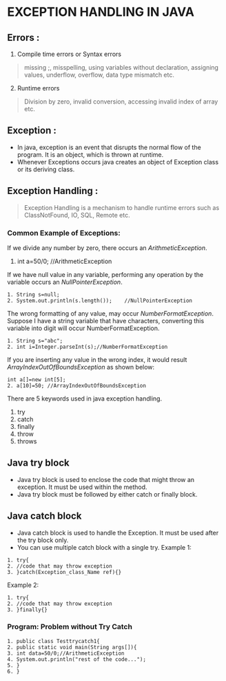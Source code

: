 # EXCEPTION HANDLING IN JAVA
## Errors :
1. Compile time errors or Syntax errors
> missing ;, misspelling, using variables without declaration, assigning values, underflow, overflow, data type mismatch etc.
2. Runtime errors
> Division by zero, invalid conversion, accessing invalid index of array etc.
## Exception :
* In java, exception is an event that disrupts the normal flow of the
program. It is an object, which is thrown at runtime.
*  Whenever Exceptions occurs java creates an object of Exception class or its
deriving class.
## Exception Handling :
> Exception Handling is a mechanism to handle runtime errors such as ClassNotFound, IO, SQL, Remote etc.
### Common Example of Exceptions:
If we divide any number by zero, there occurs an *ArithmeticException*.
1. int a=50/0;    //ArithmeticException

If we have null value in any variable, performing any operation by the variable occurs an *NullPointerException*.
```
1. String s=null;
2. System.out.println(s.length());    //NullPointerException
```

The wrong formatting of any value, may occur *NumberFormatException*. Suppose
I have a string variable that have characters, converting this variable into digit will
occur NumberFormatException.
```
1. String s="abc";
2. int i=Integer.parseInt(s);//NumberFormatException 
```
If you are inserting any value in the wrong index, it would result
*ArrayIndexOutOfBoundsException* as shown below:
```
int a[]=new int[5];
2. a[10]=50; //ArrayIndexOutOfBoundsException
```
There are 5 keywords used in java exception handling.
1. try
2. catch
3. finally
4. throw
5. throws

## Java try block
* Java try block is used to enclose the code that might throw an exception. It must be
used within the method.
* Java try block must be followed by either catch or finally block.
## Java catch block
* Java catch block is used to handle the Exception. It must be used after the try block
only.
* You can use multiple catch block with a single try.
Example 1:
```
1. try{
2. //code that may throw exception
3. }catch(Exception_class_Name ref){} 
```
Example 2:
```
1. try{
2. //code that may throw exception
3. }finally{}
```
### Program: Problem without Try Catch
```
1. public class Testtrycatch1{
2. public static void main(String args[]){
3. int data=50/0;//ArithmeticException
4. System.out.println("rest of the code...");
5. }
6. }
```
